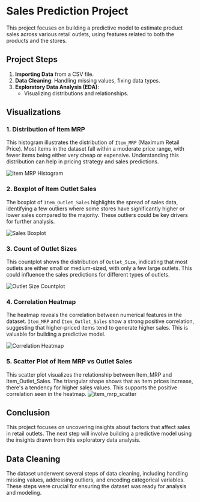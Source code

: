 # Sales Prediction Project

This project focuses on building a predictive model to estimate product sales across various retail outlets, using features related to both the products and the stores.



## Project Steps

1. **Importing Data** from a CSV file.
2. **Data Cleaning**: Handling missing values, fixing data types.
3. **Exploratory Data Analysis (EDA)**:
   - Visualizing distributions and relationships.
   

## Visualizations

### 1. Distribution of Item MRP
This histogram illustrates the distribution of `Item_MRP` (Maximum Retail Price). Most items in the dataset fall within a moderate price range, with fewer items being either very cheap or expensive. Understanding this distribution can help in pricing strategy and sales predictions.

![Item MRP Histogram](item_mrp_histogram.png)

### 2. Boxplot of Item Outlet Sales
The boxplot of `Item_Outlet_Sales` highlights the spread of sales data, identifying a few outliers where some stores have significantly higher or lower sales compared to the majority. These outliers could be key drivers for further analysis.

![Sales Boxplot](sales_boxplot.png)

### 3. Count of Outlet Sizes
This countplot shows the distribution of `Outlet_Size`, indicating that most outlets are either small or medium-sized, with only a few large outlets. This could influence the sales predictions for different types of outlets.

![Outlet Size Countplot](outlet_size_countplot.png)

### 4. Correlation Heatmap
The heatmap reveals the correlation between numerical features in the dataset. `Item_MRP` and `Item_Outlet_Sales` show a strong positive correlation, suggesting that higher-priced items tend to generate higher sales. This is valuable for building a predictive model.

![Correlation Heatmap](heatmap_plot.png.png)

### 5. Scatter Plot of Item MRP vs Outlet Sales
This scatter plot visualizes the relationship between Item_MRP and Item_Outlet_Sales. The triangular shape shows that as item prices increase, there's a tendency for higher sales values. This supports the positive correlation seen in the heatmap.
![item_mrp_scatter](item_mrp_scatter.png)



## Conclusion

This project focuses on uncovering insights about factors that affect sales in retail outlets. The next step will involve building a predictive model using the insights drawn from this exploratory data analysis.

## Data Cleaning

The dataset underwent several steps of data cleaning, including handling missing values, addressing outliers, and encoding categorical variables. These steps were crucial for ensuring the dataset was ready for analysis and modeling.
